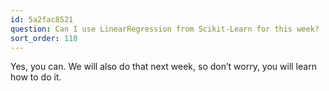 ```yaml
---
id: 5a2fac8521
question: Can I use LinearRegression from Scikit-Learn for this week?
sort_order: 110
---
```


Yes, you can. We will also do that next week, so don’t worry, you will learn how to do it.